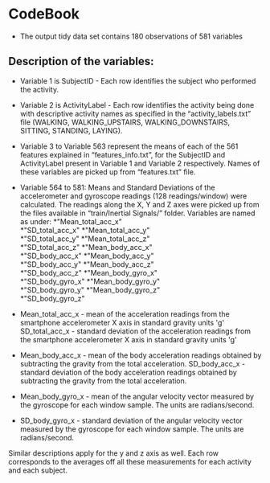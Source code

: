 # CodeBook

* The output tidy data set contains 180 observations of 581 variables
 
## Description of the variables:
* Variable 1 is SubjectID - Each row identifies the subject who performed the activity.

* Variable 2 is ActivityLabel - Each row identifies the activity being done with descriptive activity names as specified in the “activity_labels.txt” file (WALKING, WALKING_UPSTAIRS, WALKING_DOWNSTAIRS, SITTING, STANDING, LAYING).

* Variable 3 to Variable 563 represent the means of each of the 561 features explained in “features_info.txt”, for the SubjectID and ActivityLabel present in Variable 1 and Variable 2 respectively. Names of these variables are picked up from “features.txt” file.

* Variable 564 to 581:
Means and Standard Deviations of the accelerometer	and gyroscope readings (128 readings/window) were calculated. The readings along the X, Y and Z axes were picked up from the files available in “train/Inertial Signals/” folder. Variables are named as under:
 *"Mean_total_acc_x"                    
 *"SD_total_acc_x"
 *"Mean_total_acc_y"                    
 *"SD_total_acc_y"
 *"Mean_total_acc_z"                    
 *"SD_total_acc_z"
 *"Mean_body_acc_x"                     
 *"SD_body_acc_x"
 *"Mean_body_acc_y"                     
 *"SD_body_acc_y"
 *"Mean_body_acc_z"                     
 *"SD_body_acc_z"
 *"Mean_body_gyro_x"                    
 *"SD_body_gyro_x"
 *"Mean_body_gyro_y"                    
 *"SD_body_gyro_y"
 *"Mean_body_gyro_z"                    
 *"SD_body_gyro_z"                      

* Mean_total_acc_x - mean of the acceleration readings from the smartphone accelerometer X axis in standard gravity units 'g'
SD_total_acc_x - standard deviation of the acceleration readings from the smartphone accelerometer X axis in standard gravity units 'g'
* Mean_body_acc_x - mean of the body acceleration readings obtained by subtracting the gravity from the total acceleration. 
SD_body_acc_x - standard deviation of the body acceleration readings obtained by subtracting the gravity from the total acceleration. 
* Mean_body_gyro_x - mean of the angular velocity vector measured by the gyroscope for each window sample. The units are radians/second. 
* SD_body_gyro_x - standard deviation of the angular velocity vector measured by the gyroscope for each window sample. The units are radians/second. 

Similar descriptions apply for the y and z axis as well.
Each row corresponds to the averages off all these measurements for each activity and each subject.

 

 
